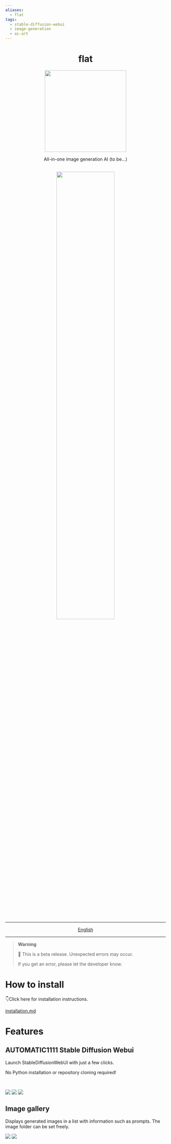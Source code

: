 ```yaml
---
aliases:
  - flat
tags:
  - stable-diffusion-webui
  - image-generation
  - ai-art
---
```

<h1 align="center">flat</h1>
<div align="center"><img height="256px" src="./assets/icon-512x512.png" /></div>
<p align="center">All-in-one image generation AI (to be...)</p>

<br>
<div align="center"><a href="https://github.com/ddPn08/flat/releases/latest"><img src="./assets/download.svg" style="width: 60%;" /></a></div>

---

<div align="center">

[](./README-ja.md)

[English](AI/readme.md)</div>

---

> **Warning**
>
> 🚧 This is a beta release. Unexpected errors may occur.
>
> If you get an error, please let the developer know.

# How to install

👇Click here for installation instructions.

[installation.md](/docs/installation.md)

# Features

## AUTOMATIC1111 Stable Diffusion Webui

Launch StableDiffusionWebUI with just a few clicks.

No Python installation or repository cloning required!

<br >

![](./assets/screenshots/webui-01.png)
![](./assets/screenshots/webui-02.png)
![](./assets/screenshots/webui-03.png)

## Image gallery

Displays generated images in a list with information such as prompts.
The image folder can be set freely.

![](./assets/screenshots/gallery-01.png)
![](./assets/screenshots/gallery-02.png)
